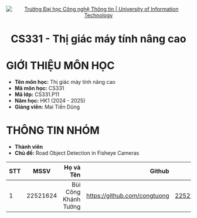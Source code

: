 <p align="center">
  <a href="https://www.uit.edu.vn/" title="Trường Đại học Công nghệ Thông tin" style="border: 5;">
    <img src="https://i.imgur.com/WmMnSRt.png" alt="Trường Đại học Công nghệ Thông tin | University of Information Technology">
  </a>
</p>

<!-- Title -->
<h1 align="center"><b>CS331 - Thị giác máy tính nâng cao</b></h1>

# GIỚI THIỆU MÔN HỌC
* **Tên môn học:** Thị giác máy tính nâng cao
* **Mã môn học:** CS331
* **Mã lớp:** CS331.P11
* **Năm học:** HK1 (2024 - 2025)
* **Giảng viên:** Mai Tiến Dũng


# THÔNG TIN NHÓM
* **Thành viên**
* **Chủ đề:** Road Object Detection in Fisheye Cameras


<a name="thanhvien"></a>

| STT    | MSSV          | Họ và Tên              | Github                                               | Email                   |
| ------ |:-------------:| ----------------------:|-----------------------------------------------------:|-------------------------:
| 1      | 22521624      | Bùi Công Khánh Tường     |https://github.com/congtuong                        |22521624@gm.uit.edu.vn   |

